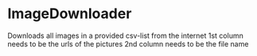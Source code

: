 # ImageDownloader

Downloads all images in a provided csv-list from the internet
1st column needs to be the urls of the pictures
2nd column needs to be the file name
